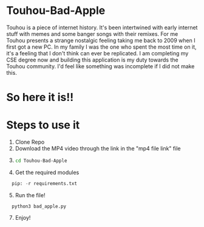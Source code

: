 # Touhou-Bad-Apple
Touhou is a piece of internet history. It's been intertwined with early internet stuff with memes and some banger songs with their remixes. For me Touhou presents a strange nostalgic feeling taking me back to 2009 when I first got a new PC. In my family I was the one who spent the most time on it, it's a feeling that I don't think can ever be replicated.
I am completing my CSE degree now and building this application is my duty towards the Touhou community. I'd feel like something was incomplete if I did not make this.

# So here it is!!

# Steps to use it

1. Clone Repo
2. Download the MP4 video through the link in the "mp4 file link" file
3. ```bash
   cd Touhou-Bad-Apple
   ```
4. Get the required modules
 ```python
   pip: -r requirements.txt
 ```
5. Run the file!
 ```python3
   python3 bad_apple.py
 ```
7. Enjoy!
